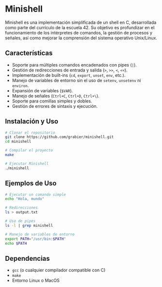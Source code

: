 # Minishell

Minishell es una implementación simplificada de un shell en C, desarrollada como parte del currículo de la escuela 42. Su objetivo es profundizar en el funcionamiento de los intérpretes de comandos, la gestión de procesos y señales, así como mejorar la comprensión del sistema operativo Unix/Linux.

## Características

- Soporte para múltiples comandos encadenados con pipes (`|`).
- Gestión de redirecciones de entrada y salida (`>`, `>>`, `<`, `<<`).
- Implementación de built-ins (`cd`, `export`, `unset`, `env`, etc.).
- Manejo de variables de entorno sin el uso de `setenv`, `unsetenv` ni `environ`.
- Expansión de variables (`$VAR`).
- Manejo de señales (`Ctrl+C`, `Ctrl+D`, `Ctrl+\`).
- Soporte para comillas simples y dobles.
- Gestión de errores de sintaxis y ejecución.

## Instalación y Uso

```sh
# Clonar el repositorio
git clone https://github.com/grabier/minishell.git
cd minishell

# Compilar el proyecto
make

# Ejecutar Minishell
./minishell
```

## Ejemplos de Uso

```sh
# Ejecutar un comando simple
echo "Hola, mundo"

# Redirecciones
ls > output.txt

# Uso de pipes
ls -l | grep minishell

# Manejo de variables de entorno
export PATH="/usr/bin:$PATH"
echo $PATH
```

## Dependencias

- `gcc` (o cualquier compilador compatible con C)
- `make`
- Entorno Linux o MacOS
